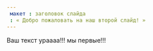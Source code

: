 ```yaml
---
 макет : заголовок слайда
 : « Добро пожаловать на наш второй слайд! »
---
```

Ваш текст 
ураааа!!! мы первые!!!
